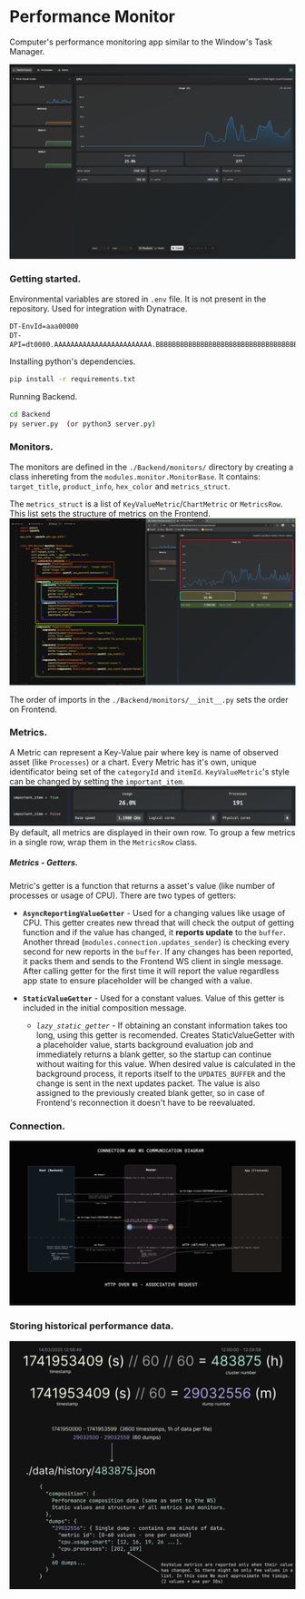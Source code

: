 # Performance Monitor

Computer's performance monitoring app similar to the Window's Task Manager. 

<img src="./assets/app.png" alt="App" />

### Getting started.

Environmental variables are stored in `.env` file. It is not present in the repository.
Used for integration with Dynatrace.
```env
DT-EnvId=aaa00000
DT-API=dt0000.AAAAAAAAAAAAAAAAAAAAAAAA.BBBBBBBBBBBBBBBBBBBBBBBBBBBBBBBBBBBBBBBBBBBBBBBBBBBBBBBBBBBBBBB
```

Installing python's dependencies.
```bash
pip install -r requirements.txt
```

Running Backend.
```bash
cd Backend
py server.py  (or python3 server.py)
```

### Monitors.

The monitors are defined in the `./Backend/monitors/` directory by creating a class inhereting from the `modules.monitor.MonitorBase`.
It contains: `target_title`, `product_info`, `hex_color` and `metrics_struct`.

The `metrics_struct` is a list of `KeyValueMetric`/`ChartMetric` or `MetricsRow`. This list sets the structure of metrics on the Frontend.
<img src="./assets/composition.png" alt="Composition" />

The order of imports in the `./Backend/monitors/__init__.py` sets the order on Frontend.

### Metrics.

A Metric can represent a Key-Value pair where key is name of observed asset (like `Processes`) or a chart.
Every Metric has it's own, unique identificator being set of the `categoryId` and `itemId`.
`KeyValueMetric`'s style can be changed by setting the `important_item`.
<img src="./assets/importantitem.png" alt="ImportantItem" />
By default, all metrics are displayed in their own row. To group a few metrics in a single row, wrap them in the `MetricsRow` class.

##### Metrics - Getters.

Metric's getter is a function that returns a asset's value (like number of processes or usage of CPU).
There are two types of getters:

* **`AsyncReportingValueGetter`** - Used for a changing values like usage of CPU. This getter creates new thread that will check the output of getting function and if the value has changed, it **reports update** to the `buffer`. Another thread (`modules.connection.updates_sender`) is checking every second for new reports in the `buffer`. If any changes has been reported, it packs them and sends to the Frontend WS client in single message. After calling getter for the first time it will report the value regardless app state to ensure placeholder will be changed with a value.

* **`StaticValueGetter`** - Used for a constant values. Value of this getter is included in the initial composition message.

    - *`lazy_static_getter`* - If obtaining an constant information takes too long, using this getter is recomended. Creates StaticValueGetter with a placeholder value, starts background evaluation job and immediately returns a blank getter, so the startup can continue without waiting for this value. When desired value is calculated in the background process, it reports itself to the `UPDATES_BUFFER` and the change is sent in the next updates packet. The value is also assigned to the previously created blank getter, so in case of Frontend's reconnection it doesn't have to be reevaluated.

### Connection.

<img src="./assets/connection.png" alt="Connection" />

### Storing historical performance data.

<img src="./assets/performancehistory.png" alt="PerformanceHistory" />

